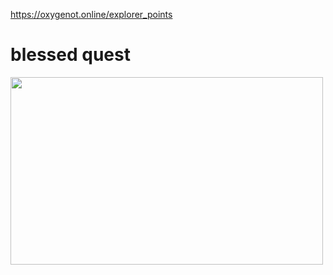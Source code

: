 https://oxygenot.online/explorer_points

# blessed quest
<img src="explorer%20points/blessed%20quest%20explorer%20point.png" width="500" height="300">
